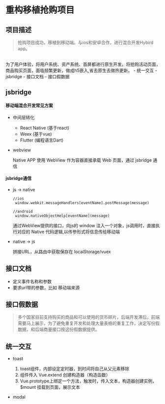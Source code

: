 # 重构移植抢购项目
## 项目描述
>抢购项目成功，移植到移动端。与ios和安卓合作，进行混合开发Hybird app。
<br>
为了用户体验，将用户系统、资产系统、首屏都进行原生开发。将抢购活动页面，商品购买页面，面临频繁更新，做成h5嵌入,省去原生去做热更新。
- 统一交互
- jsbridge
- 接口文档
- 接口假数据


## jsbridge
#### 移动端混合开发常见方案
- 中间层转化

  - React Native (基于react)
  - Weex (基于vue)
  - Flutter (编程语言Dart)
- webview

   Native APP 使用 WebView 作为容器直接承载 Web 页面，通过 jsbridge 通信
#### jsbridge通信
- js -> native
  ```
  //ios
   window.webkit.messageHandlers[eventName].postMessage(message)

  //android
   window.nativeObjectHelp[eventName](message)
  ```

  通过WebView提供的接口，向js的 window 注入一个对象，js调用时，直接执行对应的 Native 代码逻辑,以传参形式将信息传给移动端
- native -> js

  拼接URL，从路由中获取保存在 localStorage/vuex
## 接口文档
- 定义事件名称和参数
- 要求url带的参数，比如 移动端来源

## 接口假数据
>多个国家目前支持购买的商品和可以使用的货币碎片，后端开发滞后，前端需要马上展示，为了避免重复开发和处理大量表格的重复工作，决定写份假数据，和后端商量接口按这份假数据提供。

## 统一交互
- toast


  1. toast组件，内部设定定时器，到时间将自己从父元素移除
  2. 组件传入 Vue.extend 创建构造器（构造函数）
  3. Vue.prototype上绑定一个方法，触发时，传入文本，构造器创建实例， $mount 挂载到页面，展示文本 
- modal